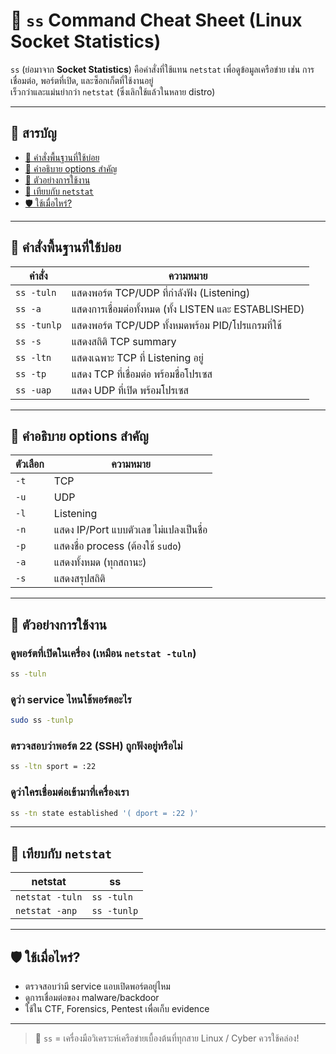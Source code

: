 # 🔌 `ss` Command Cheat Sheet (Linux Socket Statistics)

`ss` (ย่อมาจาก **Socket Statistics**) คือคำสั่งที่ใช้แทน `netstat` เพื่อดูข้อมูลเครือข่าย เช่น การเชื่อมต่อ, พอร์ตที่เปิด, และซ็อกเก็ตที่ใช้งานอยู่  
เร็วกว่าและแม่นยำกว่า `netstat` (ซึ่งเลิกใช้แล้วในหลาย distro)

---

## 🧭 สารบัญ
- [🧠 คำสั่งพื้นฐานที่ใช้บ่อย](#-คำสั่งพื้นฐานที่ใช้บ่อย)
- [🧩 คำอธิบาย options สำคัญ](#-คำอธิบาย-options-สำคัญ)
- [🧪 ตัวอย่างการใช้งาน](#-ตัวอย่างการใช้งาน)
- [📌 เทียบกับ `netstat`](#-เทียบกับ-netstat)
- [🛡️ ใช้เมื่อไหร่?](#️-ใช้เมื่อไหร่)

---

## 🧠 คำสั่งพื้นฐานที่ใช้บ่อย

| คำสั่ง | ความหมาย |
|--------|-----------|
| `ss -tuln` | แสดงพอร์ต TCP/UDP ที่กำลังฟัง (Listening) |
| `ss -a` | แสดงการเชื่อมต่อทั้งหมด (ทั้ง LISTEN และ ESTABLISHED) |
| `ss -tunlp` | แสดงพอร์ต TCP/UDP ทั้งหมดพร้อม PID/โปรแกรมที่ใช้ |
| `ss -s` | แสดงสถิติ TCP summary |
| `ss -ltn` | แสดงเฉพาะ TCP ที่ Listening อยู่ |
| `ss -tp` | แสดง TCP ที่เชื่อมต่อ พร้อมชื่อโปรเซส |
| `ss -uap` | แสดง UDP ที่เปิด พร้อมโปรเซส |

---

## 🧩 คำอธิบาย options สำคัญ

| ตัวเลือก | ความหมาย |
|----------|-----------|
| `-t` | TCP |
| `-u` | UDP |
| `-l` | Listening |
| `-n` | แสดง IP/Port แบบตัวเลข ไม่แปลงเป็นชื่อ |
| `-p` | แสดงชื่อ process (ต้องใช้ `sudo`) |
| `-a` | แสดงทั้งหมด (ทุกสถานะ) |
| `-s` | แสดงสรุปสถิติ |

---

## 🧪 ตัวอย่างการใช้งาน

### ดูพอร์ตที่เปิดในเครื่อง (เหมือน `netstat -tuln`)
```bash
ss -tuln
```

### ดูว่า service ไหนใช้พอร์ตอะไร
```bash
sudo ss -tunlp
```

### ตรวจสอบว่าพอร์ต 22 (SSH) ถูกฟังอยู่หรือไม่
```bash
ss -ltn sport = :22
```

### ดูว่าใครเชื่อมต่อเข้ามาที่เครื่องเรา
```bash
ss -tn state established '( dport = :22 )'
```

---

## 📌 เทียบกับ `netstat`

| netstat | ss |
|---------|----|
| `netstat -tuln` | `ss -tuln` |
| `netstat -anp` | `ss -tunlp` |

---

## 🛡️ ใช้เมื่อไหร่?

- ตรวจสอบว่ามี service แอบเปิดพอร์ตอยู่ไหม
- ดูการเชื่อมต่อของ malware/backdoor
- ใช้ใน CTF, Forensics, Pentest เพื่อเก็บ evidence

---

> 🧠 `ss` = เครื่องมือวิเคราะห์เครือข่ายเบื้องต้นที่ทุกสาย Linux / Cyber ควรใช้คล่อง!

